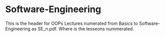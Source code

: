 # Software-Engineering

This is the header for OOPs Lectures numerated from Basics to Software-Engineering as SE_n.pdf. Where is the lesseons nummerated. 

